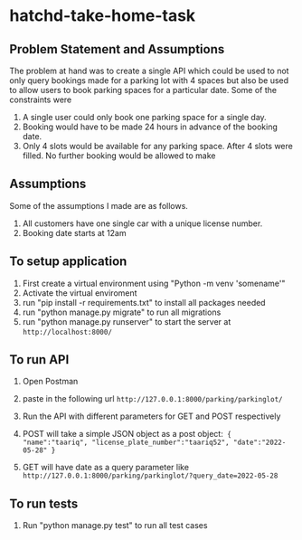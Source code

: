 # hatchd-take-home-task

## Problem Statement and Assumptions

The problem at hand was to create a single API which could be used to not only query bookings made for a parking lot with 4 spaces but also be used to allow users to book parking spaces for a particular date.
Some of the constraints were
1. A single user could only book one parking space for a single day.
2. Booking would have to be made 24 hours in advance of the booking date.
3. Only 4 slots would be available for any parking space. After 4 slots were filled. No further booking would be allowed to make


## Assumptions
Some of the assumptions I made are as follows.
1. All customers have one single car with a unique license number.
2. Booking date starts at 12am


## To setup application
1. First create a virtual environment using "Python -m venv 'somename'"
2. Activate the virtual enviroment
3. run "pip install -r requirements.txt" to install all packages needed
4. run "python manage.py migrate" to run all migrations
5. run "python manage.py runserver" to start the server at `http://localhost:8000/`

## To run API

1. Open Postman
2. paste in the following url `http://127.0.0.1:8000/parking/parkinglot/`
3. Run the API with different parameters for GET and POST respectively
4. POST will take a simple JSON object as a post object:` {
    "name":"taariq",
    "license_plate_number":"taariq52",
    "date":"2022-05-28"
}`

5. GET will have date as a query parameter like `http://127.0.0.1:8000/parking/parkinglot/?query_date=2022-05-28`


## To run tests
1. Run "python manage.py test" to run all test cases

